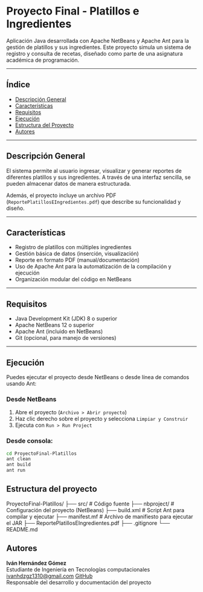 # Proyecto Final - Platillos e Ingredientes

Aplicación Java desarrollada con Apache NetBeans y Apache Ant para la gestión de platillos y sus ingredientes. Este proyecto simula un sistema de registro y consulta de recetas, diseñado como parte de una asignatura académica de programación.

---

## Índice

- [Descripción General](#descripción-general)
- [Características](#características)
- [Requisitos](#requisitos)
- [Ejecución](#ejecución)
- [Estructura del Proyecto](#estructura-del-proyecto)
- [Autores](#autores)

---

## Descripción General

El sistema permite al usuario ingresar, visualizar y generar reportes de diferentes platillos y sus ingredientes. A través de una interfaz sencilla, se pueden almacenar datos de manera estructurada.

Además, el proyecto incluye un archivo PDF (`ReportePlatillosEIngredientes.pdf`) que describe su funcionalidad y diseño.

---

## Características

- Registro de platillos con múltiples ingredientes
- Gestión básica de datos (inserción, visualización)
- Reporte en formato PDF (manual/documentación)
- Uso de Apache Ant para la automatización de la compilación y ejecución
- Organización modular del código en NetBeans

---

## Requisitos

- Java Development Kit (JDK) 8 o superior
- Apache NetBeans 12 o superior
- Apache Ant (incluido en NetBeans)
- Git (opcional, para manejo de versiones)

---

## Ejecución

Puedes ejecutar el proyecto desde NetBeans o desde línea de comandos usando Ant:

### Desde NetBeans

1. Abre el proyecto (`Archivo > Abrir proyecto`)
2. Haz clic derecho sobre el proyecto y selecciona `Limpiar y Construir`
3. Ejecuta con `Run > Run Project`

### Desde consola:

```bash
cd ProyectoFinal-Platillos
ant clean
ant build
ant run
```

## Estructura del proyecto

ProyectoFinal-Platillos/
├── src/                   # Código fuente
├── nbproject/             # Configuración del proyecto (NetBeans)
├── build.xml              # Script Ant para compilar y ejecutar
├── manifest.mf            # Archivo de manifiesto para ejecutar el JAR
├── ReportePlatillosEIngredientes.pdf
├── .gitignore
└── README.md

## Autores

**Iván Hernández Gómez**  
Estudiante de Ingeniería en Tecnologías computacionales
ivanhdzgz1310@gmail.com
[GitHub](https://github.com/IvanHdzGz)  
Responsable del desarrollo y documentación del proyecto

